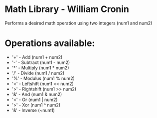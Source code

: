 # Math Library - William Cronin
Performs a desired math operation using two integers (num1 and num2) 
# Operations available:
* '+' - Add (num1 + num2)
* '-' - Subtract (num1 - num2)
* '*' - Multiply (num1 * num2)
* '/' - Divide (num1 / num2)
* '%' - Modulus (num1 % num2)
* '<' - Leftshift (num1 << num2)
* '>' - Rightshift (num1 >> num2)
* '&' - And (num1 & num2)
* '<' - Or (num1 | num2)
* '>' - Xor (num1 ^ num2)
* '&' - Inverse (~num1)
